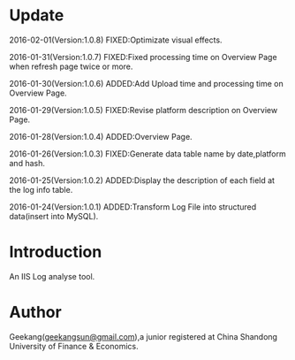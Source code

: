 # Update
2016-02-01(Version:1.0.8) FIXED:Optimizate visual effects.

2016-01-31(Version:1.0.7) FIXED:Fixed processing time on Overview Page when refresh page twice or more.

2016-01-30(Version:1.0.6) ADDED:Add Upload time and processing time on Overview Page.

2016-01-29(Version:1.0.5) FIXED:Revise platform description on Overview Page.

2016-01-28(Version:1.0.4) ADDED:Overview Page.
  
2016-01-26(Version:1.0.3) FIXED:Generate data table name by date,platform and hash.
  
2016-01-25(Version:1.0.2) ADDED:Display the description of each field at the log info table.
  
2016-01-24(Version:1.0.1) ADDED:Transform Log File into structured data(insert into MySQL).

# Introduction

An IIS Log analyse tool.

# Author

Geekang(geekangsun@gmail.com),a junior registered at China Shandong University of Finance & Economics.